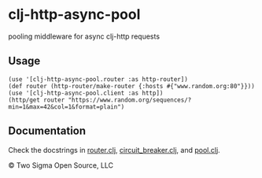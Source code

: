 clj-http-async-pool
===================

pooling middleware for async clj-http requests

Usage
-----

    (use '[clj-http-async-pool.router :as http-router])
    (def router (http-router/make-router {:hosts #{"www.random.org:80"}}))
    (use '[clj-http-async-pool.client :as http])
    (http/get router "https://www.random.org/sequences/?min=1&max=42&col=1&format=plain")

Documentation
-------------

Check the docstrings in [router.clj](https://gitlab.twosigma.com/simulations/clj-http-async-pool/blob/master/src/clj_http_async_pool/router.clj), [circuit_breaker.clj](https://gitlab.twosigma.com/simulations/clj-http-async-pool/blob/master/src/clj_http_async_pool/circuit_breaker.clj), and [pool.clj](https://gitlab.twosigma.com/simulations/clj-http-async-pool/blob/master/src/clj_http_async_pool/pool.clj).

© Two Sigma Open Source, LLC
